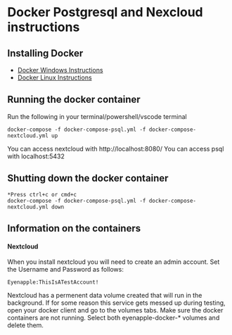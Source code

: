 # Docker Postgresql and Nexcloud instructions
## Installing Docker
 - [Docker Windows Instructions](https://docs.docker.com/desktop/install/windows-install/)
 - [Docker Linux Instructions](https://docs.docker.com/desktop/install/linux-install/)
  
## Running the docker container
Run the following in your terminal/powershell/vscode terminal
```
docker-compose -f docker-compose-psql.yml -f docker-compose-nextcloud.yml up
```
You can access nextcloud with http://localhost:8080/
You can access psql with localhost:5432

## Shutting down the docker container
```
*Press ctrl+c or cmd+c
docker-compose -f docker-compose-psql.yml -f docker-compose-nextcloud.yml down
```
## Information on the containers
#### Nextcloud
When you install nextcloud you will need to create an admin account.
Set the Username and Password as follows:
```
Eyenapple:ThisIsATestAccount!
```

Nextcloud has a permenent data volume created that will run in the background. If for some reason this service gets messed up during testing, open your docker client and go to the volumes tabs. Make sure the docker containers are not running. Select both eyenapple-docker-* volumes and delete them.